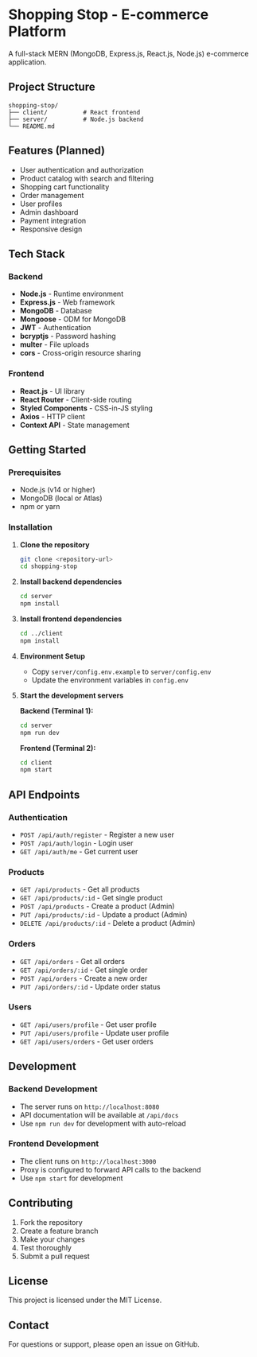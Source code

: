 # Shopping Stop - E-commerce Platform

A full-stack MERN (MongoDB, Express.js, React.js, Node.js) e-commerce application.

## Project Structure

```
shopping-stop/
├── client/          # React frontend
├── server/          # Node.js backend
└── README.md
```

## Features (Planned)

- User authentication and authorization
- Product catalog with search and filtering
- Shopping cart functionality
- Order management
- User profiles
- Admin dashboard
- Payment integration
- Responsive design

## Tech Stack

### Backend
- **Node.js** - Runtime environment
- **Express.js** - Web framework
- **MongoDB** - Database
- **Mongoose** - ODM for MongoDB
- **JWT** - Authentication
- **bcryptjs** - Password hashing
- **multer** - File uploads
- **cors** - Cross-origin resource sharing

### Frontend
- **React.js** - UI library
- **React Router** - Client-side routing
- **Styled Components** - CSS-in-JS styling
- **Axios** - HTTP client
- **Context API** - State management

## Getting Started

### Prerequisites
- Node.js (v14 or higher)
- MongoDB (local or Atlas)
- npm or yarn

### Installation

1. **Clone the repository**
   ```bash
   git clone <repository-url>
   cd shopping-stop
   ```

2. **Install backend dependencies**
   ```bash
   cd server
   npm install
   ```

3. **Install frontend dependencies**
   ```bash
   cd ../client
   npm install
   ```

4. **Environment Setup**
   - Copy `server/config.env.example` to `server/config.env`
   - Update the environment variables in `config.env`

5. **Start the development servers**

   **Backend (Terminal 1):**
   ```bash
   cd server
   npm run dev
   ```

   **Frontend (Terminal 2):**
   ```bash
   cd client
   npm start
   ```

## API Endpoints

### Authentication
- `POST /api/auth/register` - Register a new user
- `POST /api/auth/login` - Login user
- `GET /api/auth/me` - Get current user

### Products
- `GET /api/products` - Get all products
- `GET /api/products/:id` - Get single product
- `POST /api/products` - Create a product (Admin)
- `PUT /api/products/:id` - Update a product (Admin)
- `DELETE /api/products/:id` - Delete a product (Admin)

### Orders
- `GET /api/orders` - Get all orders
- `GET /api/orders/:id` - Get single order
- `POST /api/orders` - Create a new order
- `PUT /api/orders/:id` - Update order status

### Users
- `GET /api/users/profile` - Get user profile
- `PUT /api/users/profile` - Update user profile
- `GET /api/users/orders` - Get user orders

## Development

### Backend Development
- The server runs on `http://localhost:8080`
- API documentation will be available at `/api/docs`
- Use `npm run dev` for development with auto-reload

### Frontend Development
- The client runs on `http://localhost:3000`
- Proxy is configured to forward API calls to the backend
- Use `npm start` for development

## Contributing

1. Fork the repository
2. Create a feature branch
3. Make your changes
4. Test thoroughly
5. Submit a pull request

## License

This project is licensed under the MIT License.

## Contact

For questions or support, please open an issue on GitHub. 